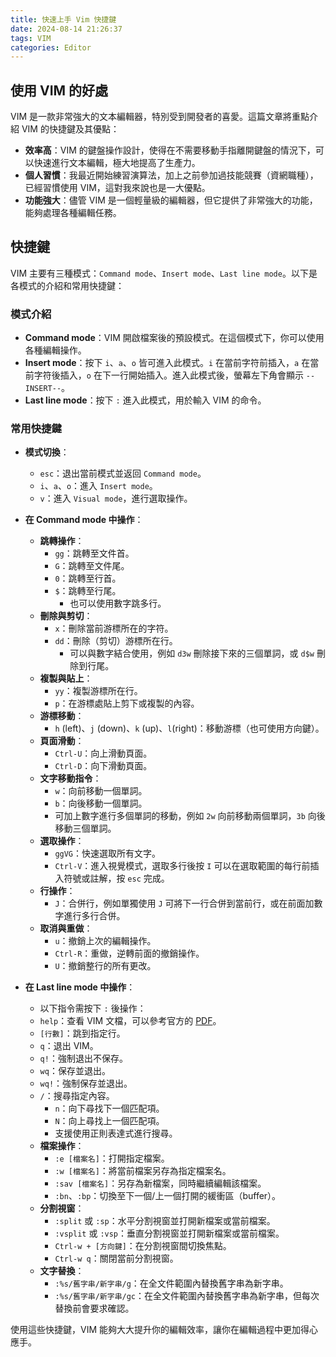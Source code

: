 ```yaml
---
title: 快速上手 Vim 快捷鍵
date: 2024-08-14 21:26:37
tags: VIM
categories: Editor
---
```


## 使用 VIM 的好處

VIM 是一款非常強大的文本編輯器，特別受到開發者的喜愛。這篇文章將重點介紹 VIM 的快捷鍵及其優點：

- **效率高**：VIM 的鍵盤操作設計，使得在不需要移動手指離開鍵盤的情況下，可以快速進行文本編輯，極大地提高了生產力。
- **個人習慣**：我最近開始練習演算法，加上之前參加過技能競賽（資網職種），已經習慣使用 VIM，這對我來說也是一大優點。
- **功能強大**：儘管 VIM 是一個輕量級的編輯器，但它提供了非常強大的功能，能夠處理各種編輯任務。

<!--more-->

## 快捷鍵

VIM 主要有三種模式：`Command mode`、`Insert mode`、`Last line mode`。以下是各模式的介紹和常用快捷鍵：

### 模式介紹

- **Command mode**：VIM 開啟檔案後的預設模式。在這個模式下，你可以使用各種編輯操作。
- **Insert mode**：按下 `i`、`a`、`o` 皆可進入此模式。`i` 在當前字符前插入，`a` 在當前字符後插入，`o` 在下一行開始插入。進入此模式後，螢幕左下角會顯示 `--INSERT--`。
- **Last line mode**：按下 `:` 進入此模式，用於輸入 VIM 的命令。

### 常用快捷鍵

- **模式切換**：
  - `esc`：退出當前模式並返回 `Command mode`。
  - `i`、`a`、`o`：進入 `Insert mode`。
  - `v`：進入 `Visual mode`，進行選取操作。

- **在 Command mode 中操作**：
  - **跳轉操作**：
    - `gg`：跳轉至文件首。
    - `G`：跳轉至文件尾。
    - `0`：跳轉至行首。
    - `$`：跳轉至行尾。
      - 也可以使用數字跳多行。
  - **刪除與剪切**：
    - `x`：刪除當前游標所在的字符。
    - `dd`：刪除（剪切）游標所在行。
      - 可以與數字結合使用，例如 `d3w` 刪除接下來的三個單詞，或 `d$w` 刪除到行尾。
  - **複製與貼上**：
    - `yy`：複製游標所在行。
    - `p`：在游標處貼上剪下或複製的內容。
  - **游標移動**：
    - `h` (left)、`j` (down)、`k` (up)、`l`(right)：移動游標（也可使用方向鍵）。
  - **頁面滑動**：
    - `Ctrl-U`：向上滑動頁面。
    - `Ctrl-D`：向下滑動頁面。
  - **文字移動指令**：
    - `w`：向前移動一個單詞。
    - `b`：向後移動一個單詞。
    - 可加上數字進行多個單詞的移動，例如 `2w` 向前移動兩個單詞，`3b` 向後移動三個單詞。
  - **選取操作**：
    - `ggVG`：快速選取所有文字。
    - `Ctrl-V`：進入視覺模式，選取多行後按 `I` 可以在選取範圍的每行前插入符號或註解，按 `esc` 完成。
  - **行操作**：
    - `J`：合併行，例如單獨使用 `J` 可將下一行合併到當前行，或在前面加數字進行多行合併。
  - **取消與重做**：
    - `u`：撤銷上次的編輯操作。
    - `Ctrl-R`：重做，逆轉前面的撤銷操作。
    - `U`：撤銷整行的所有更改。

- **在 Last line mode 中操作**：
  - 以下指令需按下 `:` 後操作：
  - `help`：查看 VIM 文檔，可以參考官方的 [PDF](https://www.truth.sk/vim/vimbook-OPL.pdf)。
  - `[行數]`：跳到指定行。
  - `q`：退出 VIM。
  - `q!`：強制退出不保存。
  - `wq`：保存並退出。
  - `wq!`：強制保存並退出。
  - `/`：搜尋指定內容。
    - `n`：向下尋找下一個匹配項。
    - `N`：向上尋找上一個匹配項。
    - 支援使用正則表達式進行搜尋。
  - **檔案操作**：
    - `:e [檔案名]`：打開指定檔案。
    - `:w [檔案名]`：將當前檔案另存為指定檔案名。
    - `:sav [檔案名]`：另存為新檔案，同時繼續編輯該檔案。
    - `:bn`、`:bp`：切換至下一個/上一個打開的緩衝區（buffer）。
  - **分割視窗**：
    - `:split` 或 `:sp`：水平分割視窗並打開新檔案或當前檔案。
    - `:vsplit` 或 `:vsp`：垂直分割視窗並打開新檔案或當前檔案。
    - `Ctrl-w + [方向鍵]`：在分割視窗間切換焦點。
    - `Ctrl-w q`：關閉當前分割視窗。
  - **文字替換**：
    - `:%s/舊字串/新字串/g`：在全文件範圍內替換舊字串為新字串。
    - `:%s/舊字串/新字串/gc`：在全文件範圍內替換舊字串為新字串，但每次替換前會要求確認。

使用這些快捷鍵，VIM 能夠大大提升你的編輯效率，讓你在編輯過程中更加得心應手。
